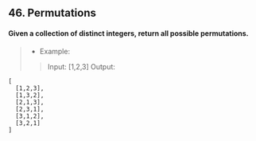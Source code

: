 ## 46. Permutations
#### Given a collection of distinct integers, return all possible permutations.

>* Example:
>> Input: [1,2,3]
>> Output:
```
[
  [1,2,3],
  [1,3,2],
  [2,1,3],
  [2,3,1],
  [3,1,2],
  [3,2,1]
]
```